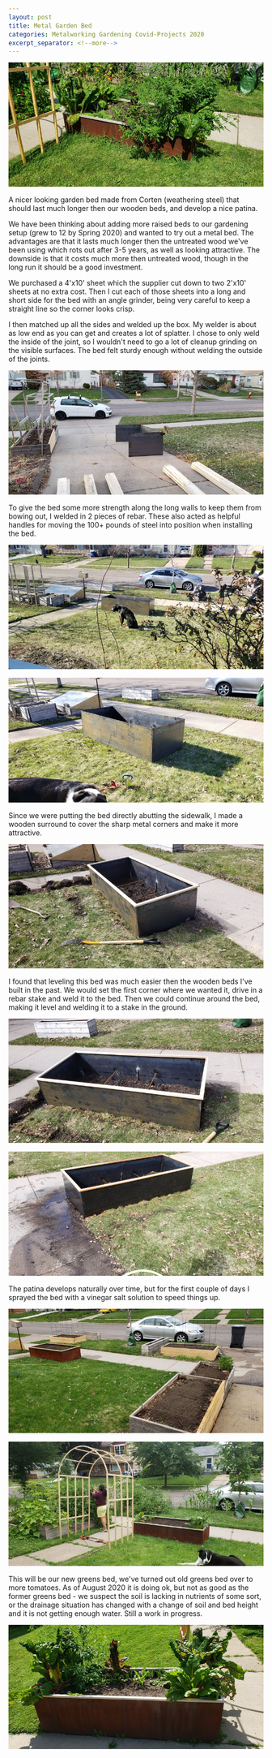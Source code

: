 ```yaml
---
layout: post
title: Metal Garden Bed
categories: Metalworking Gardening Covid-Projects 2020
excerpt_separator: <!--more-->
---
```

![Garden Bed](/images/metal-garden-bed/0.jpg)

A nicer looking garden bed made from Corten (weathering steel) that should last much longer then our wooden beds, and develop a nice patina.
<!--more-->

We have been thinking about adding more raised beds to our gardening setup (grew to 12 by Spring 2020) and wanted to try out a metal bed.  The advantages are that it lasts much longer then the untreated wood we've been using which rots out after 3-5 years, as well as looking attractive.  The downside is that it costs much more then untreated wood, though in the long run it should be a good investment.

We purchased a 4'x10' sheet which the supplier cut down to two 2'x10' sheets at no extra cost.  Then I cut each of those sheets into a long and short side for the bed with an angle grinder, being very careful to keep a straight line so the corner looks crisp.

I then matched up all the sides and welded up the box.  My welder is about as low end as you can get and creates a lot of splatter.  I chose to only weld the inside of the joint, so I wouldn't need to go a lot of cleanup grinding on the visible surfaces.  The bed felt sturdy enough without welding the outside of the joints.

![Garden Bed](/images/metal-garden-bed/1.jpg)

To give the bed some more strength along the long walls to keep them from bowing out, I welded in 2 pieces of rebar.  These also acted as helpful handles for moving the 100+ pounds of steel into position when installing the bed.

![Garden Bed](/images/metal-garden-bed/2.jpg)

![Garden Bed](/images/metal-garden-bed/3.jpg)

Since we were putting the bed directly abutting the sidewalk, I made a wooden surround to cover the sharp metal corners and make it more attractive.

![Garden Bed](/images/metal-garden-bed/4.jpg)

I found that leveling this bed was much easier then the wooden beds I've built in the past.  We would set the first corner where we wanted it, drive in a rebar stake and weld it to the bed.  Then we could continue around the bed, making it level and welding it to a stake in the ground.

![Garden Bed](/images/metal-garden-bed/5.jpg)

![Garden Bed](/images/metal-garden-bed/6.jpg)

The patina develops naturally over time, but for the first couple of days I sprayed the bed with a vinegar salt solution to speed things up.

![Garden Bed](/images/metal-garden-bed/7.jpg)

![Garden Bed](/images/metal-garden-bed/8.jpg)

This will be our new greens bed, we've turned out old greens bed over to more tomatoes.  As of August 2020 it is doing ok, but not as good as the former greens bed - we suspect the soil is lacking in nutrients of some sort, or the drainage situation has changed with a change of soil and bed height and it is not getting enough water.  Still a work in progress.

![Garden Bed](/images/metal-garden-bed/9.jpg)
